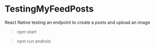 # TestingMyFeedPosts

React Native testing an endpoint to create a posts and upload an image

> npm start

> npm run android

